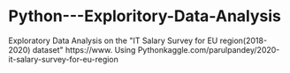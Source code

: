 # Python---Exploritory-Data-Analysis
Exploratory Data Analysis on the "IT Salary Survey for EU region(2018-2020) dataset"   https://www.  Using Pythonkaggle.com/parulpandey/2020-it-salary-survey-for-eu-region 
